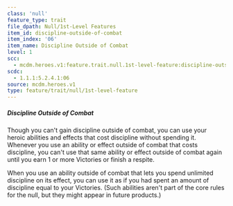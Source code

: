 ```yaml
---
class: 'null'
feature_type: trait
file_dpath: Null/1st-Level Features
item_id: discipline-outside-of-combat
item_index: '06'
item_name: Discipline Outside of Combat
level: 1
scc:
  - mcdm.heroes.v1:feature.trait.null.1st-level-feature:discipline-outside-of-combat
scdc:
  - 1.1.1:5.2.4.1:06
source: mcdm.heroes.v1
type: feature/trait/null/1st-level-feature
---
```


##### Discipline Outside of Combat

Though you can't gain discipline outside of combat, you can use your heroic abilities and effects that cost discipline without spending it. Whenever you use an ability or effect outside of combat that costs discipline, you can't use that same ability or effect outside of combat again until you earn 1 or more Victories or finish a respite.

When you use an ability outside of combat that lets you spend unlimited discipline on its effect, you can use it as if you had spent an amount of discipline equal to your Victories. (Such abilities aren't part of the core rules for the null, but they might appear in future products.)
